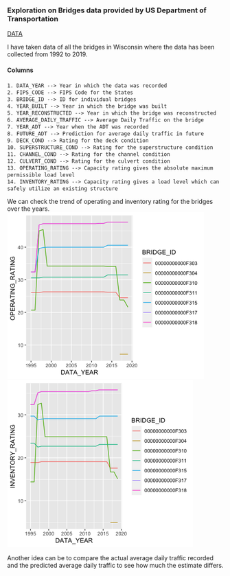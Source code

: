 ### Exploration on Bridges data provided by US Department of Transportation

[DATA](https://www.fhwa.dot.gov/bridge/nbi/ascii.cfm)

I have taken data of all the bridges in Wisconsin where the data has been collected from 1992 to 2019.

#### Columns
```
1. DATA_YEAR --> Year in which the data was recorded
2. FIPS_CODE --> FIPS Code for the States
3. BRIDGE_ID --> ID for individual bridges
4. YEAR_BUILT --> Year in which the bridge was built
5. YEAR_RECONSTRUCTED --> Year in which the bridge was reconstructed
6. AVERAGE_DAILY_TRAFFIC --> Average Daily Traffic on the bridge
7. YEAR_ADT --> Year when the ADT was recorded
8. FUTURE_ADT --> Prediction for average daily traffic in future
9. DECK_COND --> Rating for the deck condition
10. SUPERSTRUCTURE_COND --> Rating for the superstructure condition
11. CHANNEL_COND --> Rating for the channel condition
12. CULVERT_COND --> Rating for the culvert condition
13. OPERATING_RATING --> Capacity rating gives the absolute maximum permissible load level
14. INVENTORY_RATING --> Capacity rating gives a load level which can safely utilize an existing structure
```

We can check the trend of operating and inventory rating for the bridges over the years.  
![](https://github.com/sidthakur08/stat-433/blob/main/bridges/operating_rating.png)  
![](https://github.com/sidthakur08/stat-433/blob/main/bridges/inv_rating.png)

Another idea can be to compare the actual average daily traffic recorded and the predicted average daily traffic to see how much the estimate differs.
